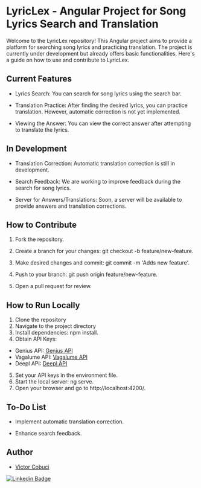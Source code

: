 
# LyricLex - Angular Project for Song Lyrics Search and Translation

Welcome to the LyricLex repository! This Angular project aims to provide a platform for searching song lyrics and practicing translation. The project is currently under development but already offers basic functionalities. Here's a guide on how to use and contribute to LyricLex.
## Current Features

- Lyrics Search: You can search for song lyrics using the search bar.

- Translation Practice: After finding the desired lyrics, you can practice translation. However, automatic correction is not yet implemented.

- Viewing the Answer: You can view the correct answer after attempting to translate the lyrics.
## In Development

- Translation Correction: Automatic translation correction is still in development.

- Search Feedback: We are working to improve feedback during the search for song lyrics.

- Server for Answers/Translations: Soon, a server will be available to provide answers and translation corrections.
## How to Contribute

1. Fork the repository.

1. Create a branch for your changes: git checkout -b feature/new-feature.

1. Make desired changes and commit: git commit -m 'Adds new feature'.

1. Push to your branch: git push origin feature/new-feature.

1. Open a pull request for review.

## How to Run Locally


1. Clone the repository 
1. Navigate to the project directory
1. Install dependencies: npm install.
1. Obtain API Keys:
- Genius API: [Genius API](https://docs.genius.com/)
- Vagalume API: [Vagalume API](https://api.vagalume.com.br/)
- Deepl API: [Deepl API](https://www.deepl.com/docs-api)

5. Set your API keys in the environment file.
1. Start the local server: ng serve.
1. Open your browser and go to http://localhost:4200/.

    
## To-Do List

- Implement automatic translation correction.

- Enhance search feedback.

## Author

- [Victor Cobuci](https://www.dev.cobuci.com)

[![Linkedin Badge](https://img.shields.io/badge/-Cobuci-blue?style=flat-square&logo=Linkedin&logoColor=white&link=https://www.linkedin.com/in/cobuci/)](https://www.linkedin.com/in/cobuci/) 
